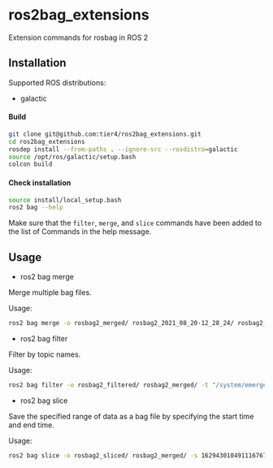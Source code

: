 # ros2bag_extensions
Extension commands for rosbag in ROS 2

## Installation

Supported ROS distributions:

* galactic

#### Build

```bash
git clone git@github.com:tier4/ros2bag_extensions.git
cd ros2bag_extensions
rosdep install --from-paths . --ignore-src --rosdistro=galactic
source /opt/ros/galactic/setup.bash
colcon build
```

#### Check installation

```bash
source install/local_setup.bash
ros2 bag --help
```

Make sure that the `filter`, `merge`, and `slice` commands have been added to the list of Commands in the help message.

## Usage

* ros2 bag merge

Merge multiple bag files.

Usage:

```sh
ros2 bag merge -o rosbag2_merged/ rosbag2_2021_08_20-12_28_24/ rosbag2_2021_08_20-12_30_03/
```

* ros2 bag filter

Filter by topic names.

Usage:

```sh
ros2 bag filter -o rosbag2_filtered/ rosbag2_merged/ -t "/system/emergency/turn_signal_cmd" "/autoware/driving_capability"
```

* ros2 bag slice

Save the specified range of data as a bag file by specifying the start time and end time.

Usage:

```sh
ros2 bag slice -o rosbag2_sliced/ rosbag2_merged/ -s 1629430104911167670 -d 10000000000
```
